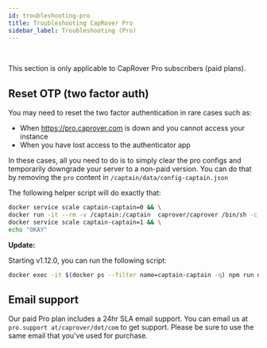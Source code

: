 ```yaml
---
id: troubleshooting-pro
title: Troubleshooting CapRover Pro
sidebar_label: Troubleshooting (Pro)
---
```


<br/>

This section is only applicable to CapRover Pro subscribers (paid plans).

## Reset OTP (two factor auth)

You may need to reset the two factor authentication in rare cases such as:

- When https://pro.caprover.com is down and you cannot access your instance
- When you have lost access to the authenticator app

In these cases, all you need to do is to simply clear the pro configs and temporarily downgrade your server to a non-paid version. You can do that by removing the `pro` content in `/captain/data/config-captain.json`

The following helper script will do exactly that:

```bash
docker service scale captain-captain=0 && \
docker run -it --rm -v /captain:/captain  caprover/caprover /bin/sh -c "wget https://raw.githubusercontent.com/caprover/caprover/master/dev-scripts/clear-pro-config.js ; node clear-pro-config.js ;" && \
docker service scale captain-captain=1 && \
echo "OKAY"

```


**Update:**

Starting v1.12.0, you can run the following script:
```bash
docker exec -it $(docker ps --filter name=captain-captain -q) npm run disable-otp
```


## Email support

Our paid Pro plan includes a 24hr SLA email support. You can email us at `pro.support at/caprover/dot/com` to get support. Please be sure to use the same email that you've used for purchase.
